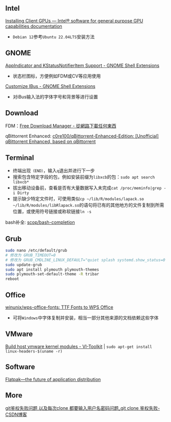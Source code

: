 
## Intel

[Installing Client GPUs — Intel® software for general purpose GPU capabilities documentation](https://dgpu-docs.intel.com/driver/client/overview.html)

- `Debian 12`参考`Ubuntu 22.04LTS`安装方法

## GNOME

[AppIndicator and KStatusNotifierItem Support - GNOME Shell Extensions](https://extensions.gnome.org/extension/615/appindicator-support/)

- 状态栏图标，方便例如FDM或CV等应用使用

[Customize IBus - GNOME Shell Extensions](https://extensions.gnome.org/extension/4112/customize-ibus/)

- 对iBus输入法的字体字号和背景等进行设置

## Download

FDM：[Free Download Manager - 從網路下載任何東西](https://www.freedownloadmanager.org/zh/)

qBittorrent Enhanced: [c0re100/qBittorrent-Enhanced-Edition: [Unofficial] qBittorrent Enhanced, based on qBittorrent](https://github.com/c0re100/qBittorrent-Enhanced-Edition)

## Terminal

- 终端出现`（END）`，输入`q`退出并进行下一步
- 搜索包含特定字段的包，例如安装前缀为`libxcb`的包：`sudo apt search libxcb*`
- 拔出移动设备前，查看是否有大量数据写入未完成`cat /proc/meminfo|grep -i Dirty`
- 提示缺少特定文件时，可使用类似`cp ~/lib/R/modules/lapack.so ~/lib/R/modules/libRlapack.so`的语句将已有的其他地方的文件复制到所需位置，或使用符号链接或称软链接`ln -s`

bash补全: [scop/bash-completion](https://github.com/scop/bash-completion/)

## Grub

```bash
sudo nano /etc/default/grub
# 修改为 GRUB_TIMEOUT=0
# 修改为 GRUB_CMDLINE_LINUX_DEFAULT="quiet splash systemd.show_status=0 loglevel=0"
sudo update-grub
sudo apt install plymouth plymouth-themes
sudo plymouth-set-default-theme -R tribar
reboot
```

## Office

[winunix/wps-office-fonts: TTF Fonts to WPS Office](https://github.com/winunix/wps-office-fonts/tree/master)

- 可将`Windows`中字体复制并安装，相当一部分其他来源的文档依赖这些字体

## VMware

[Build host vmware kernel modules - VI-Toolkit](https://wiki.vi-toolkit.com/index.php/Build_host_vmware_kernel_modules) | `sudo apt-get install linux-headers-$(uname -r)`

## Software

[Flatpak—the future of application distribution](https://flatpak.org/setup/Debian)

## More

[git鉴权失败问题 以及每次clone 都要输入用户名密码问题_git clone 鉴权失败-CSDN博客](https://blog.csdn.net/qq_45495460/article/details/125077989)